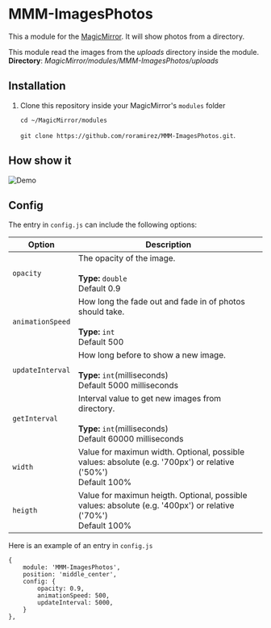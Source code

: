 # MMM-ImagesPhotos
This a module for the [MagicMirror](https://github.com/MichMich/MagicMirror). It will show photos from a directory.

This module read the images from the *uploads* directory inside the module.
**Directory**: *MagicMirror/modules/MMM-ImagesPhotos/uploads*


## Installation
1. Clone this repository inside your MagicMirror's `modules` folder

   `cd ~/MagicMirror/modules`

   `git clone https://github.com/roramirez/MMM-ImagesPhotos.git`.

## How show it
![Demo](.github/animate.gif)

## Config
The entry in `config.js` can include the following options:


| Option             | Description
|--------------------|-----------
| `opacity`          | The opacity of the image.<br><br>**Type:** `double`<br>Default 0.9
| `animationSpeed`   | How long the fade out and fade in of photos should take.<br><br>**Type:** `int`<br>Default 500
| `updateInterval`   | How long before to show a new image.<br><br>**Type:** `int`(milliseconds) <br>Default 5000 milliseconds
| `getInterval`      | Interval value to get new images from directory.<br><br>**Type:** `int`(milliseconds) <br>Default 60000 milliseconds
| `width`            | Value for maximun width. Optional, possible values: absolute (e.g. '700px') or relative ('50%') <br> Default 100%
| `heigth`           | Value for maximun heigth. Optional, possible values: absolute (e.g. '400px') or relative ('70%') <br> Default 100%


Here is an example of an entry in `config.js`
```
{
	module: 'MMM-ImagesPhotos',
	position: 'middle_center',
	config: {
		opacity: 0.9,
		animationSpeed: 500,
		updateInterval: 5000,
	}
},
```
